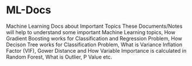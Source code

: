 # ML-Docs
 Machine Learning Docs about Important Topics
These Documents/Notes will help to understand some important Machine Learning topics, 
How Gradient Boosting works for Classification and Regression Problem,
How Decison Tree works for Classification Problem, 
What is Variance Inflation Factor (VIF), 
Gower Distance and How Variable Importance is calculated in Random Forest, 
What is Outlier, 
P Value etc.
